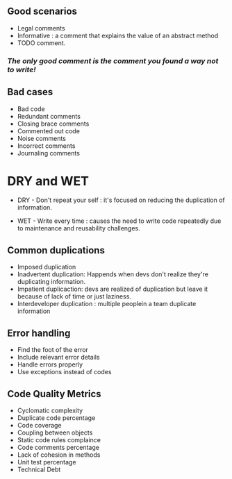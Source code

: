 ## Good scenarios

- Legal comments 
- Informative : a comment that explains the value of an abstract method
- TODO comment.

### _The only good comment is the comment you found a way not to write!_
  

## Bad cases

 - Bad code 
 - Redundant comments
 - Closing brace comments
 - Commented out code
 - Noise comments
 - Incorrect comments
 - Journaling comments



# DRY and WET

- DRY - Don't repeat your self : it's focused on reducing the duplication of information.

- WET - Write every time : causes the need to write code repeatedly due to maintenance and reusability challenges.

## Common duplications

- Imposed duplication 
- Inadvertent duplication: Happends when devs don't realize they're duplicating information.
- Impatient duplicaction: devs are realized of duplication but leave it because of lack of time or just laziness.
- Interdeveloper duplication : multiple peoplein a team duplicate information


## Error handling 

- Find the foot of the error 
- Include relevant error details
- Handle errors properly
- Use exceptions instead of codes

## Code Quality Metrics

- Cyclomatic complexity 
- Duplicate code percentage
- Code coverage
- Coupling between objects 
- Static code rules complaince
- Code comments percentage
- Lack of cohesion in methods 
- Unit test percentage
- Technical Debt